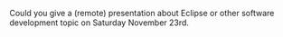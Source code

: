 

Could you give a (remote) presentation about Eclipse or other software development topic
on Saturday November 23rd.